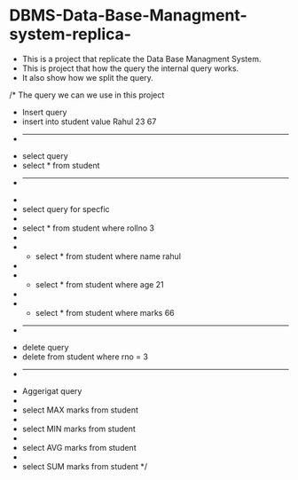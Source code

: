 # DBMS-Data-Base-Managment-system-replica-
- This is a project that replicate the Data Base Managment System.
- This is project that how the query the internal query works.
- It also show how we split the query.


/* The query we can we use in this project
 *  Insert query
 *  insert into student value Rahul 23 67
 * _______________________________________________________
 *  select query 
 *  select * from student
 * ______________________________________________________
 * 
 * select query for specfic 
 * 
 * select * from student where rollno 3
 * 
 * * select * from student where name rahul
 * 
 * * select * from student where age  21
 * 
 * * select * from student where marks  66
 * ______________________________________________________ 
 *  delete query
 *  delete from student where rno = 3
 * ____________________________________________________
 * Aggerigat query
 *
 * select MAX marks from student
 *
 * select MIN marks from student
 *
 * select AVG marks from student
 *
 * select SUM marks from student
 */
